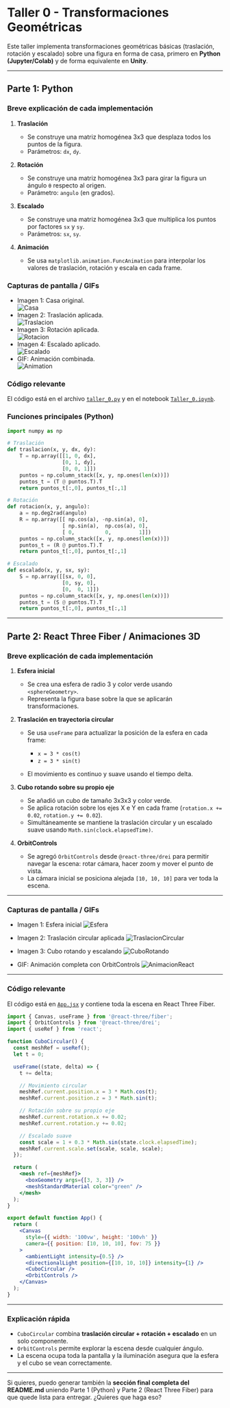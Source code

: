 # Taller 0 - Transformaciones Geométricas

Este taller implementa transformaciones geométricas básicas (traslación, rotación y escalado) sobre una figura en forma de casa, primero en **Python (Jupyter/Colab)** y de forma equivalente en **Unity**.

---

## Parte 1: Python

### Breve explicación de cada implementación
1. **Traslación**  
   - Se construye una matriz homogénea 3x3 que desplaza todos los puntos de la figura.  
   - Parámetros: `dx`, `dy`.  

2. **Rotación**  
   - Se construye una matriz homogénea 3x3 para girar la figura un ángulo `θ` respecto al origen.  
   - Parámetro: `angulo` (en grados).  

3. **Escalado**  
   - Se construye una matriz homogénea 3x3 que multiplica los puntos por factores `sx` y `sy`.  
   - Parámetros: `sx`, `sy`.  

4. **Animación**  
   - Se usa `matplotlib.animation.FuncAnimation` para interpolar los valores de traslación, rotación y escala en cada frame.  

### Capturas de pantalla / GIFs 
- Imagen 1: Casa original.  <br>
![Casa](python/Casa.png)<br>
- Imagen 2: Traslación aplicada.  <br>
![Traslacion](python/Traslacion.png)<br>
- Imagen 3: Rotación aplicada.  <br>
![Rotacion](python/Rotacion.png)<br>
- Imagen 4: Escalado aplicado. <br>
![Escalado](python/Escalado.png)<br>
- GIF: Animación combinada.  <br>
![Animation](python/Animation.gif)<br>


### Código relevante
El código está en el archivo [`taller_0.py`](python/taller_0.py) y en el notebook [`Taller_0.ipynb`](python/Taller_0.ipynb).  

### Funciones principales (Python)
```python
import numpy as np

# Traslación
def traslacion(x, y, dx, dy):
    T = np.array([[1, 0, dx],
                  [0, 1, dy],
                  [0, 0, 1]])
    puntos = np.column_stack([x, y, np.ones(len(x))])
    puntos_t = (T @ puntos.T).T
    return puntos_t[:,0], puntos_t[:,1]

# Rotación
def rotacion(x, y, angulo):
    a = np.deg2rad(angulo)
    R = np.array([[ np.cos(a), -np.sin(a), 0],
                  [ np.sin(a),  np.cos(a), 0],
                  [ 0,          0,         1]])
    puntos = np.column_stack([x, y, np.ones(len(x))])
    puntos_t = (R @ puntos.T).T
    return puntos_t[:,0], puntos_t[:,1]

# Escalado
def escalado(x, y, sx, sy):
    S = np.array([[sx, 0, 0],
                  [0, sy, 0],
                  [0,  0, 1]])
    puntos = np.column_stack([x, y, np.ones(len(x))])
    puntos_t = (S @ puntos.T).T
    return puntos_t[:,0], puntos_t[:,1]
```

---

## Parte 2: React Three Fiber / Animaciones 3D

### Breve explicación de cada implementación

1. **Esfera inicial**

   * Se crea una esfera de radio 3 y color verde usando `<sphereGeometry>`.
   * Representa la figura base sobre la que se aplicarán transformaciones.

2. **Traslación en trayectoria circular**

   * Se usa `useFrame` para actualizar la posición de la esfera en cada frame:

     * `x = 3 * cos(t)`
     * `z = 3 * sin(t)`
   * El movimiento es continuo y suave usando el tiempo delta.

3. **Cubo rotando sobre su propio eje**

   * Se añadió un cubo de tamaño 3x3x3 y color verde.
   * Se aplica rotación sobre los ejes X e Y en cada frame (`rotation.x += 0.02`, `rotation.y += 0.02`).
   * Simultáneamente se mantiene la traslación circular y un escalado suave usando `Math.sin(clock.elapsedTime)`.

4. **OrbitControls**

   * Se agregó `OrbitControls` desde `@react-three/drei` para permitir navegar la escena: rotar cámara, hacer zoom y mover el punto de vista.
   * La cámara inicial se posiciona alejada `[10, 10, 10]` para ver toda la escena.

---

### Capturas de pantalla / GIFs

- Imagen 1: Esfera inicial
  ![Esfera](threejs/Esfera.png)

- Imagen 2: Traslación circular aplicada
  ![TraslacionCircular](threejs/TraslacionCircular.gif)

- Imagen 3: Cubo rotando y escalando
  ![CuboRotando](threejs/CuboRotando.gif)

- GIF: Animación completa con OrbitControls
  ![AnimacionReact](threejs/AnimacionReact.gif)

---

### Código relevante

El código está en [`App.jsx`](threejs/taller-0/src/App.jsx) y contiene toda la escena en React Three Fiber.

```jsx
import { Canvas, useFrame } from '@react-three/fiber';
import { OrbitControls } from '@react-three/drei';
import { useRef } from 'react';

function CuboCircular() {
  const meshRef = useRef();
  let t = 0;

  useFrame((state, delta) => {
    t += delta;

    // Movimiento circular
    meshRef.current.position.x = 3 * Math.cos(t);
    meshRef.current.position.z = 3 * Math.sin(t);

    // Rotación sobre su propio eje
    meshRef.current.rotation.x += 0.02;
    meshRef.current.rotation.y += 0.02;

    // Escalado suave
    const scale = 1 + 0.3 * Math.sin(state.clock.elapsedTime);
    meshRef.current.scale.set(scale, scale, scale);
  });

  return (
    <mesh ref={meshRef}>
      <boxGeometry args={[3, 3, 3]} />
      <meshStandardMaterial color="green" />
    </mesh>
  );
}

export default function App() {
  return (
    <Canvas
      style={{ width: '100vw', height: '100vh' }}
      camera={{ position: [10, 10, 10], fov: 75 }}
    >
      <ambientLight intensity={0.5} />
      <directionalLight position={[10, 10, 10]} intensity={1} />
      <CuboCircular />
      <OrbitControls />
    </Canvas>
  );
}
```

---

### Explicación rápida

* `CuboCircular` combina **traslación circular + rotación + escalado** en un solo componente.
* `OrbitControls` permite explorar la escena desde cualquier ángulo.
* La escena ocupa toda la pantalla y la iluminación asegura que la esfera y el cubo se vean correctamente.

---

Si quieres, puedo generar también la **sección final completa del README.md** uniendo Parte 1 (Python) y Parte 2 (React Three Fiber) para que quede lista para entregar. ¿Quieres que haga eso?
